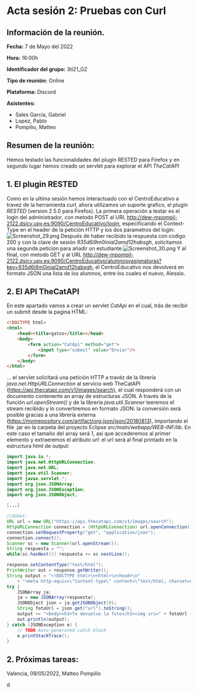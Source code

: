 # Acta sesión 2: Pruebas con Curl
## Información de la reunión.
**Fecha:** 7 de Mayo del 2022

**Hora:** 16:00h

**Identificador del grupo:** 3ti21_G2

**Tipo de reunión:** Online

**Plataforma:** Discord

**Asistentes:**
- Sales García, Gabriel
- Lopez, Pablo
- Pompilio, Matteo

## Resumen de la reunión:
Hemos testado las funcionalidades del plugin RESTED para Firefox y en segundo lugar hemos creado un servlet para explorar el API *TheCatAPI*

## 1. El plugin RESTED
Como en la ultima sesión hemos interactuado con el CentroEducativo a travez de la herramienta *curl*, ahora utilizamos un suporte grafico, el plugin *RESTED* (version 2.5.0 para Firefox).
La primera operación a testar es el login del administrador, con metodo POST al URL http://dew-mpompil-2122.dsicv.upv.es:9090/CentroEducativo/login, especificando el Context-Type en el header de la petición HTTP y los dos parametros del login:![Screenshot_29.png](https://www.dropbox.com/s/5zb2f4oid1vac97/Screenshot_29.png?dl=0&raw=1)
Después de haber recibido la respuesta con codigo 200 y con la clave de sesión *935d6i9m0inial2amd12habsgh*, solicitamos una segunda petición para añadir un estudiante:![Screenshot_30.png](https://www.dropbox.com/s/eabxhwfyegswqaw/Screenshot_30.png?dl=0&raw=1)
Y al final, con metodo GET y al URL http://dew-mpompil-2122.dsicv.upv.es:9090/CentroEducativo/alumnosyasignaturas?key=935d6i9m0inial2amd12habsgh, el CentroEducativo nos devolverá en formato JSON una lista de los alumnos, entre los cuales el nuevo, Alessio. 

## 2. El API TheCatAPI
En este apartado vamos a crear un servlet *CatApi* en el cual, trás de recibir un submit desde la pagina HTML:
```html
<!DOCTYPE html>
<html>
    <head><title>gatos</title></head>
    <body>
        <form action="CatApi" method="get">
            <input type="submit" value="Enviar"/>
        </form>
    </body>
</html>
```
... el servlet solicitará una petición HTTP a travéz de la librería *java.net.HttpURLConnection* al servicio web TheCatAPI (https://api.thecatapi.com/v1/images/search), el cual responderá con un documento contenente an array de estructuras JSON.
A través de la función *url.openStream()* y de la librería *java.util.Scanner* leeremos el stream recibido y lo convertiremos en formato JSON: la conversión será posible gracias a una librería externa (https://mvnrepository.com/artifact/org.json/json/20180813), importando el file .jar en la carpeta del proyecto Eclipse *src/main/webapp/WEB-INF/lib*.
En este caso el tamaño del array será 1, así que accederemos al primer elemento y extraeremos el atributo *url*: el url será al final printado en la estructura html de output:
```java
import java.io.*;
import java.net.HttpURLConnection;
import java.net.URL;
import java.util.Scanner;
import javax.servlet.*;
import org.json.JSONArray;
import org.json.JSONException;
import org.json.JSONObject;

[...]

//doGet:
URL url = new URL("https://api.thecatapi.com/v1/images/search");
HttpURLConnection connection = (HttpURLConnection) url.openConnection();
connection.setRequestProperty("get", "application/json");
connection.connect();
Scanner sc = new Scanner(url.openStream());
String respuesta = "";
while(sc.hasNext()) respuesta += sc.nextLine();

response.setContentType("text/html");
PrintWriter out = response.getWriter();
String output = "<!DOCTYPE html>\n<html>\n<head>\n" 
    + "<meta http-equiv=\"Content-type\" content=\"text/html; charset=utf-8\"/><title>Foto gato'</title></head>";
try {
    JSONArray ja;
    ja = new JSONArray(respuesta);
    JSONObject json = ja.getJSONObject(0);
    String fotoUrl = json.get("url").toString();
    output += "<body><h3>Te devuelvo la foto</h3><img src=" + fotoUrl + "></body></html>";
    out.println(output);            
} catch (JSONException e) {
    // TODO Auto-generated catch block
    e.printStackTrace();
}
```

## 2. Próximas tareas:

Valencia, 09/05/2022, Matteo Pompilio


d
